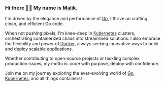 ### Hi there 👋🏻 My name is [Malik](https://www.malikdraz.io).

I'm driven by the elegance and performance of [Go](https://go.dev/), I thrive on crafting clean, and efficient Go code. 

When not pushing pixels, I'm knee-deep in [Kubernetes](https://kubernetes.io) clusters, orchestrating containerized chaos into streamlined solutions. I also embrace the flexibility and power of [Docker](https://www.docker.com/), always seeking innovative ways to build and deploy scalable applications. 

Whether contributing to open-source projects or tackling complex production issues, my motto is: code with purpose, deploy with confidence. 

Join me on my journey exploring the ever-evolving world of [Go](https://go.dev/), [Kubernetes](https://kubernetes.io), and all things containers!
